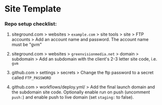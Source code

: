 # Site Template

### Repo setup checklist:

1. siteground.com > websites > `example.com` > site tools > site > FTP accounts > Add an account name and password. The account name must be "gvm"

1. siteground.com > websites > `greenvisionmedia.net` > domain > subdomain > Add an subdomain with the client's 2-3 letter site code, i.e. `gvm`

2. github.com > settings > secrets > Change the ftp password to a secret called `FTP_PASSWORD`

3. github.com > workflows/deploy.yml/ > Add the final launch domain and the subdomain site code. Optionally enable run on push (uncomment `push:`) and enable push to live domain (set `staging:` to false).
